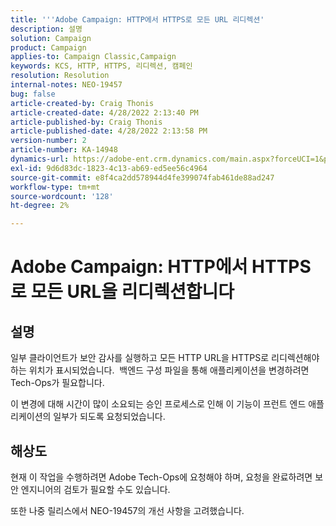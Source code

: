 ```yaml
---
title: '''Adobe Campaign: HTTP에서 HTTPS로 모든 URL 리디렉션'
description: 설명
solution: Campaign
product: Campaign
applies-to: Campaign Classic,Campaign
keywords: KCS, HTTP, HTTPS, 리디렉션, 캠페인
resolution: Resolution
internal-notes: NEO-19457
bug: false
article-created-by: Craig Thonis
article-created-date: 4/28/2022 2:13:40 PM
article-published-by: Craig Thonis
article-published-date: 4/28/2022 2:13:58 PM
version-number: 2
article-number: KA-14948
dynamics-url: https://adobe-ent.crm.dynamics.com/main.aspx?forceUCI=1&pagetype=entityrecord&etn=knowledgearticle&id=8498f365-fdc6-ec11-a7b6-0022480a10ee
exl-id: 9d6d83dc-1823-4c13-ab69-ed5ee56c4964
source-git-commit: e8f4ca2dd578944d4fe399074fab461de88ad247
workflow-type: tm+mt
source-wordcount: '128'
ht-degree: 2%

---
```


# Adobe Campaign: HTTP에서 HTTPS로 모든 URL을 리디렉션합니다

## 설명


일부 클라이언트가 보안 감사를 실행하고 모든 HTTP URL을 HTTPS로 리디렉션해야 하는 위치가 표시되었습니다.  백엔드 구성 파일을 통해 애플리케이션을 변경하려면 Tech-Ops가 필요합니다.

이 변경에 대해 시간이 많이 소요되는 승인 프로세스로 인해 이 기능이 프런트 엔드 애플리케이션의 일부가 되도록 요청되었습니다.


## 해상도


현재 이 작업을 수행하려면 Adobe Tech-Ops에 요청해야 하며, 요청을 완료하려면 보안 엔지니어의 검토가 필요할 수도 있습니다.

또한 나중 릴리스에서 NEO-19457의 개선 사항을 고려했습니다.
